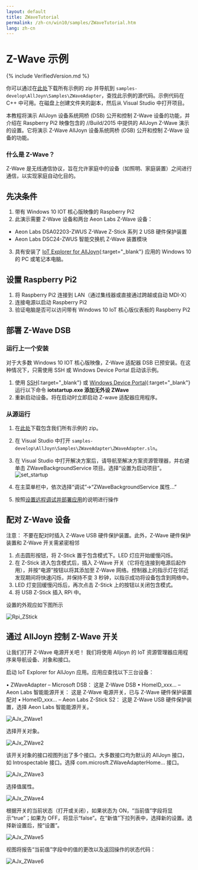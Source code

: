 ```yaml
---
layout: default
title: ZWaveTutorial
permalink: /zh-cn/win10/samples/ZWaveTutorial.htm
lang: zh-cn
---
```


# Z-Wave 示例

{% include VerifiedVersion.md %}

你可以通过在[此处](https://github.com/ms-iot/samples/archive/develop.zip)下载所有示例的 zip 并导航到 `samples-develop\AllJoyn\Samples\ZWaveAdapter`，查找此示例的源代码。示例代码在 C++ 中可用。在磁盘上创建文件夹的副本，然后从 Visual Studio 中打开项目。

本教程将演示 AllJoyn 设备系统网桥 \(DSB\) 公开和控制 Z-Wave 设备的功能，并介绍在 Raspberry Pi2 映像包含的 //Build/2015 中提供的 AllJoyn Z-Wave 演示的设置。它将演示 Z-Wave AllJoyn 设备系统网桥 \(DSB\) 公开和控制 Z-Wave 设备的功能。

### 什么是 Z-Wave？

Z-Wave 是无线通信协议，旨在允许家庭中的设备（如照明、家庭装置）之间进行通信，以实现家庭自动化目的。

## 先决条件

1. 带有 Windows 10 IOT 核心版映像的 Raspberry Pi2
2. <a name="AllJoyn_Z_Wave"></a>此演示需要 Z-Wave 设备和两台 Aeon Labs Z-Wave 设备：
  * Aeon Labs DSA02203-ZWUS Z-Wave Z-Stick 系列 2 USB 硬件保护装置
  * Aeon Labs DSC24-ZWUS 智能交换机 Z-Wave 装置模块
3. 具有安装了 [IoT Explorer for AllJoyn]({{site.baseurl}}/zh-cn/win10/AllJoyn.htm#AllJoynExplorer){:target="_blank"} 应用的 Windows 10 的 PC 或笔记本电脑。


## 设置 Raspberry Pi2

1. 将 Raspberry Pi2 连接到 LAN（通过集线器或直接通过跨越或自动 MDI-X）
2. 连接电源以启动 Raspberry Pi2
3. 验证电脑是否可以访问带有 Windows 10 IoT 核心版仪表板的 Raspberry Pi2

## 部署 Z-Wave DSB

### 运行上一个安装

对于大多数 Windows 10 IOT 核心版映像，Z-Wave 适配器 DSB 已预安装。在这种情况下，只需使用 SSH 或 Windows Device Portal 启动该示例。

1. 使用 [SSH]({{site.baseurl}}/zh-cn/win10/samples/SSH.htm){:target="_blank"} 或 [Windows Device Portal]({{site.baseurl}}/zh-cn/win10/tools/DevicePortal.htm){:target="_blank"} 运行以下命令 **iotstartup.exe 添加无外设 ZWave**
2. 重新启动设备。将在启动时立即启动 Z-wave 适配器应用程序。

### 从源运行
1. 在[此处](https://github.com/ms-iot/samples/archive/develop.zip)下载包含我们所有示例的 zip。
2. 在 Visual Studio 中打开 `samples-develop\AllJoyn\Samples\ZWaveAdapter\ZWaveAdapter.sln`。
3. 在 Visual Studio 中打开解决方案后，请导航至解决方案资源管理器，并右键单击 ZWaveBackgroundService 项目。选择“设置为启动项目”。![set\_startup]({{site.baseurl}}/Resources/images/AllJoyn/startup_proj.png)

4.  在主菜单栏中，依次选择“调试”-\>“ZWaveBackgroundService 属性...”
5.  按照[设置远程调试并部署应用]({{site.baseurl}}/{{page.lang}}/win10/AppDeployment.htm#cpp)的说明进行操作

## 配对 Z-Wave 设备

注意： 不要在配对时插入 Z-Wave USB 硬件保护装置。此外，Z-Wave 硬件保护装置和 Z-Wave 开关需紧密相邻
1. 点击圆形按钮，将 Z-Stick 置于包含模式下。LED 灯应开始缓慢闪烁。
2. 在 Z-Stick 进入包含模式后，插入 Z-Wave 开关（它将在连接到电源后起作用），并按“电源”按钮以将其添加至 Z-Wave 网络。控制器上的指示灯在邻近发现期间将快速闪烁，并保持不变 3 秒钟，以指示成功将设备包含到网络中。
3. LED 灯变回缓慢闪烁后，再次点击 Z-Stick 上的按钮以关闭包含模式。
4. 将 USB Z-Stick 插入 RPi 中。

设置的外观应如下图所示

![Rpi\_ZStick]({{site.baseurl}}/Resources/images/AllJoyn/ZStick_RPi.png)

## 通过 AllJoyn 控制 Z-Wave 开关

让我们打开 Z-Wave 电源开关吧！ 我们将使用 Alljoyn 的 IoT 资源管理器应用程序来导航设备、对象和接口。

启动 IoT Explorer for AllJoyn 应用。应用应查找以下三台设备：

• ZWaveAdapter – Microsoft DSB： 这是 Z-Wave DSB • HomeID\_xxx… – Aeon Labs 智能能源开关： 这是 Z-Wave 电源开关，已与 Z-Wave 硬件保护装置配对 • HomeID\_xxx… – Aeon Labs Z-Stick S2： 这是 Z-Wave USB 硬件保护装置，选择 Aeon Labs 智能能源开关。

![AJx\_ZWave1]({{site.baseurl}}/Resources/images/AllJoyn/Ajx_shot1.png)

选择开关对象。

![AJx\_ZWave2]({{site.baseurl}}/Resources/images/AllJoyn/ajx_shot2.png)

  该开关对象的接口视图列出了多个接口。大多数接口均为默认的 AllJoyn 接口，如 Introspectable 接口。选择 com.microsft.ZWaveAdapterHome… 接口。


![AJx\_ZWave3]({{site.baseurl}}/Resources/images/AllJoyn/Ajx_shot3.png)


选择值属性。

![AJx\_ZWave4]({{site.baseurl}}/Resources/images/AllJoyn/Ajx_shot4.png)

  根据开关的当前状态（打开或关闭），如果状态为 ON，“当前值”字段将显示“true”；如果为 OFF，将显示“false”。在“新值”下拉列表中，选择新的设置。选择新设置后，按“设置”。

![AJx\_ZWave5]({{site.baseurl}}/Resources/images/AllJoyn/Ajx_shot5.png)

  视图将报告“当前值”字段中的值的更改以及返回操作的状态代码：

![AJx\_ZWave6]({{site.baseurl}}/Resources/images/AllJoyn/Ajx_shot6.jpg)


